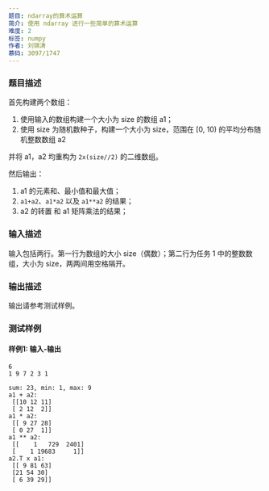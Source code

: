 ```yaml
---
题目: ndarray的算术运算
简介: 使用 ndarray 进行一些简单的算术运算
难度: 2
标签: numpy
作者: 刘锦涛
慕码: 3097/1747
---
```


### 题目描述

首先构建两个数组：

1. 使用输入的数组构建一个大小为 size 的数组 a1；
2. 使用 size 为随机数种子，构建一个大小为 size，范围在 [0, 10) 的平均分布随机整数数组 a2

并将 a1，a2 均重构为 `2x(size//2)` 的二维数组。

然后输出：

1. a1 的元素和、最小值和最大值；
2.  `a1+a2`、`a1*a2` 以及 `a1**a2` 的结果；
3. a2 的转置 和 a1 矩阵乘法的结果；

### 输入描述

输入包括两行。第一行为数组的大小 size（偶数）；第二行为任务 1 中的整数数组，大小为 size，两两间用空格隔开。

### 输出描述

输出请参考测试样例。

### 测试样例

#### 样例1: 输入-输出

```
6
1 9 7 2 3 1
```

```
sum: 23, min: 1, max: 9
a1 + a2:
 [[10 12 11]
 [ 2 12  2]]
a1 * a2:
 [[ 9 27 28]
 [ 0 27  1]]
a1 ** a2:
 [[    1   729  2401]
 [    1 19683     1]]
a2.T x a1:
 [[ 9 81 63]
 [21 54 30]
 [ 6 39 29]]
```

